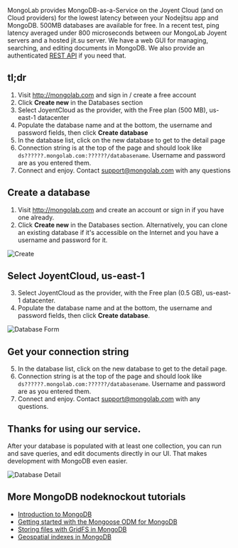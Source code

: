 MongoLab provides MongoDB-as-a-Service on the Joyent Cloud (and on Cloud
providers) for the lowest latency between your Nodejitsu app and MongoDB.
500MB databases are available for free.  In a recent test, ping latency
averaged under 800 microseconds between our MongoLab Joyent servers and a
hosted jit.su server.  We have a web GUI for managing, searching, and editing
documents in MongoDB.  We also provide an authenticated [REST API][6] if you
need that.

## tl;dr

1. Visit http://mongolab.com and sign in / create a free account
2. Click **Create new** in the Databases section
3. Select JoyentCloud as the provider, with the Free plan (500 MB), us-east-1
datacenter
4. Populate the database name and at the bottom, the username and password
fields, then click **Create database**
5. In the database list, click on the new database to get to the detail page
6. Connection string is at the top of the page and should look like
`ds??????.mongolab.com:??????/databasename`.  Username and password are as you
entered them.
7. Connect and enjoy.  Contact support@mongolab.com with any questions

## Create a database

1. Visit <http://mongolab.com> and create an account or sign in if you have
one already.
2. Click **Create new** in the Databases section.  Alternatively, you can clone
an existing database if it's accessible on the Internet and you have a
username and password for it.

![Create][createnew]

## Select JoyentCloud, us-east-1

3. Select JoyentCloud as the provider, with the Free plan (0.5 GB), us-east-1
datacenter.
4. Populate the database name and at the bottom, the username and password
fields, then click **Create database**.

![Database Form][databaseform]

## Get your connection string

5. In the database list, click on the new database to get to the detail page.
6. Connection string is at the top of the page and should look like
`ds??????.mongolab.com:??????/databasename`.  Username and password are as you
entered them.
7. Connect and enjoy.  Contact support@mongolab.com with any questions.

## Thanks for using our service.

After your database is populated with at least one collection, you can run and
save queries, and edit documents directly in our UI.  That makes development
with MongoDB even easier.

![Database Detail][databasedetail]

## More MongoDB nodeknockout tutorials

* [Introduction to MongoDB][2]
* [Getting started with the Mongoose ODM for MongoDB][3]
* [Storing files with GridFS in MongoDB][4]
* [Geospatial indexes in MongoDB][5]

[1]: http://nodeknockout.com
[MongoLab]: http://www.mongolab.com
[createnew]:https://dl.dropbox.com/u/38052079/01-createnew.png
[databaseform]:https://dl.dropbox.com/u/38052079/02-databaseform.png
[databasedetail]:https://dl.dropbox.com/u/38052079/03-databasedetail.png

[2]: http://blog.nodeknockout.com/post/35214638964/a-basic-introduction-to-mongodb
[3]: http://blog.nodeknockout.com/post/34302423628/getting-started-with-mongoose
[4]: http://blog.nodeknockout.com/post/35215400231/a-primer-for-gridfs-using-the-mongo-db-driver
[5]: http://blog.nodeknockout.com/post/35215504793/the-wonderful-world-of-geospatial-indexes-in-mongodb
[6]: https://support.mongolab.com/entries/20433053-rest-api-for-mongodb
